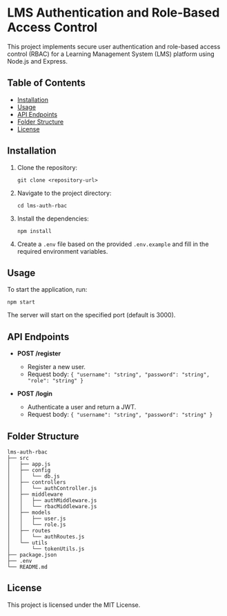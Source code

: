 # LMS Authentication and Role-Based Access Control

This project implements secure user authentication and role-based access control (RBAC) for a Learning Management System (LMS) platform using Node.js and Express.

## Table of Contents

- [Installation](#installation)
- [Usage](#usage)
- [API Endpoints](#api-endpoints)
- [Folder Structure](#folder-structure)
- [License](#license)

## Installation

1. Clone the repository:
   ```
   git clone <repository-url>
   ```

2. Navigate to the project directory:
   ```
   cd lms-auth-rbac
   ```

3. Install the dependencies:
   ```
   npm install
   ```

4. Create a `.env` file based on the provided `.env.example` and fill in the required environment variables.

## Usage

To start the application, run:
```
npm start
```

The server will start on the specified port (default is 3000).

## API Endpoints

- **POST /register**
  - Register a new user.
  - Request body: `{ "username": "string", "password": "string", "role": "string" }`
  
- **POST /login**
  - Authenticate a user and return a JWT.
  - Request body: `{ "username": "string", "password": "string" }`

## Folder Structure

```
lms-auth-rbac
├── src
│   ├── app.js
│   ├── config
│   │   └── db.js
│   ├── controllers
│   │   └── authController.js
│   ├── middleware
│   │   ├── authMiddleware.js
│   │   └── rbacMiddleware.js
│   ├── models
│   │   ├── user.js
│   │   └── role.js
│   ├── routes
│   │   └── authRoutes.js
│   └── utils
│       └── tokenUtils.js
├── package.json
├── .env
└── README.md
```

## License

This project is licensed under the MIT License.
